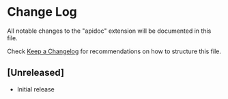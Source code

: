# Change Log
All notable changes to the "apidoc" extension will be documented in this file.

Check [Keep a Changelog](http://keepachangelog.com/) for recommendations on how to structure this file.

## [Unreleased]
- Initial release